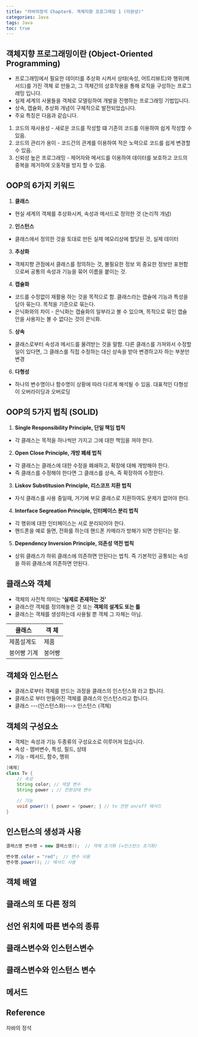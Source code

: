 ```yaml
---
title: "자바의정석 Chapter6. 객체지향 프로그래밍 1 (미완성)"
categories: Java
tags: Java
toc: true
---
```


## 객체지향 프로그래밍이란 (Object-Oriented Programming)
- 프로그래밍에서 필요한 데이터를 추상화 시켜서 상태(속성, 어트리뷰트)와 행위(메서드)를 가진 객체 로 만들고, 그 객체간의 상호작용을 통해 로직을 구성하는 프로그래밍 입니다.
- 실제 세계의 사물들을 객체로 모델링하여 개발을 진행하는 프로그래밍 기법입니다.
- 상속, 캡슐화, 추상화 개념이 구체적으로 발전되었습니다.
- 주요 특징은 다음과 같습니다.
1. 코드의 재사용성 - 새로운 코드를 작성할 떄 기존의 코드를 이용하여 쉽게 작성할 수 있음.
2. 코드의 관리가 용이 - 코드간의 관계를 이용하여 적은 노력으로 코드를 쉽게 변경할 수 있음.
3. 신뢰성 높은 프로그래밍 - 제어자와 메서드를 이용하여 데이터를 보호하고 코드의 중복을 제거하여 오동작을 방지 할 수 있음.


## OOP의 6가지 키워드
1. **클래스** 
- 현실 세계의 객체를 추상화시켜, 속성과 메서드로 정의한 것 (논리적 개념)
2. **인스턴스**
 - 클래스에서 정의한 것을 토대로 만든 실제 메모리상에 할당된 것, 실제 데이터
3. **추상화**
- 객체지향 관점에서 클래스를 정의하는 것, 불필요한 정보 외 중요한 정보만 표현함으로써 공통의 속성과 기능을 묶어 이름을 붙이는 것.
4. **캡슐화**
- 코드를 수정없이 재활용 하는 것을 목적으로 함. 클래스라는 캡슐에 기능과 특성을 담아 묶는다. 목적을 기준으로 묶는다.
- 은닉화와의 차이 - 은닉화는 캡슐화의 일부라고 볼 수 있으며, 목적으로 묶인 캡슐 안을 사용자는 볼 수 없다는 것이 은닉화.
5. **상속**
- 클래스로부터 속성과 메서드를 물려받는 것을 말함. 다른 클래스를 가져와서 수정할 일이 있다면, 그 클래스를 직접 수정하는 대신 상속을 받아 변경하고자 하는 부분만 변경
6. **다형성**
- 하나의 변수명이나 함수명이 상황에 따라 다르게 해석될 수 있음. 대표적인 다형성이 오버라이딩과 오버로딩

## OOP의 5가지 법칙 (SOLID)
1. **Single Responsibility Principle, 단일 책임 법칙**
- 각 클래스는 목적을 하나씩만 가지고 그에 대한 책임을 져야 한다.

2. **Open Close Principle, 개방 폐쇄 법칙**
- 각 클래스는 클래스에 대한 수정을 폐쇄하고, 확장에 대해 개방해야 한다.
- 즉 클래스를 수정해야 한다면 그 클래스를 상속, 즉 확장하여 수정한다.

3. **Liskov Substitusion Principle, 리스코프 치환 법칙**
- 자식 클래스를 사용 중일때, 거기에 부모 클래스로 치환하여도 문제가 없어야 한다.

4. **Interface Segreation Principle, 인터페이스 분리 법칙**
- 각 행위에 대한 인터페이스는 서로 분리되어야 한다.
- 핸드폰을 예로 들면, 전화를 하는데 핸드폰 카메라가 방해가 되면 안된다는 말.

5. **Dependency Inversion Principle, 의존성 역전 법칙**
- 상위 클래스가 하위 클래스에 의존하면 안된다는 법칙. 즉 기본적인 공통되는 속성을 하위 클래스에 의존하면 안된다.

## 클래스와 객체
- 객체의 사전적 의미는 **'실제로 존재하는 것'**
- 클래스란 객체를 정의해놓은 것 또는 **객체의 설계도 또는 틀**
- 클래스는 객체를 생성하는데 사용될 뿐 객체 그 자체는 아님.

|**클래스**|**객 체**|
|------|------|
|제품설계도|제품|
|붕어빵 기계|붕어빵|


## 객체와 인스턴스
- 클래스로부터 객체를 만드는 과정을 클래스의 인스턴스화 라고 합니다.
- 클래스로 부터 만들어진 객체를 클래스의 인스턴스라고 합니다.
- 클래스 ---(인스턴스화)---> 인스턴스 (객체)

## 객체의 구성요소
- 객체는 속성과 기능 두종류의 구성요소로 이루어져 있습니다.
- 속성 - 맴버변수, 특성, 필드, 상태
- 기능 - 메서드, 함수, 행위

```java
[예제]
class Tv {
	// 속성
	String color; // 색깔 변수
	String power ; // 전원상태 변수
	
	// 기능
	void power() { power = !power; } // tv 전원 on/off 메서드
}
```

## 인스턴스의 생성과 사용

```java
클래스명 변수명 = new 클래스명();  // 객체 초기화 (=인스턴스 초기화)

변수명.color = "red";  // 변수 사용
변수명.power(); // 메서드 사용
```

## 객체 배열


## 클래스의 또 다른 정의


## 선언 위치에 따른 변수의 종류

## 클래스변수와 인스턴스변수

## 클래스변수와 인스턴스 변수

## 메서드

## Reference
자바의 정석